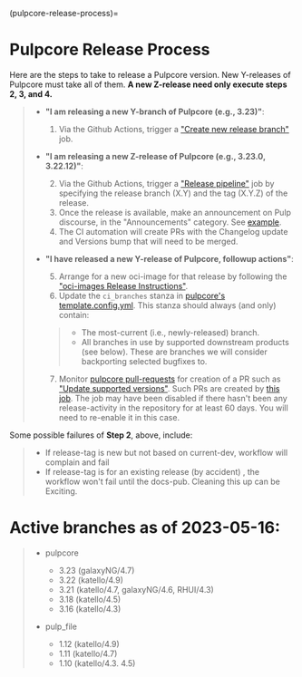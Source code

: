 (pulpcore-release-process)=

# Pulpcore Release Process

Here are the steps to take to release a Pulpcore version. New Y-releases of Pulpcore must take all of them.
**A new Z-release need only execute steps 2, 3, and 4.**

> - **"I am releasing a new Y-branch of Pulpcore (e.g., 3.23)"**:
>
>   1. Via the Github Actions, trigger a ["Create new release branch"](https://github.com/pulp/pulpcore/actions/workflows/create-branch.yml) job.
>
> - **"I am releasing a new Z-release of Pulpcore (e.g., 3.23.0, 3.22.12)"**:
>
>   2. Via the Github Actions, trigger a ["Release pipeline"](https://github.com/pulp/pulpcore/actions/workflows/release.yml) job by specifying the release branch (X.Y) and the tag (X.Y.Z) of the release.
>   3. Once the release is available, make an announcement on Pulp discourse, in the "Announcements" category. See [example](https://discourse.pulpproject.org/t/pulpcore-3-21-0-is-now-available/626).
>   4. The CI automation will create PRs with the Changelog update and Versions bump that will need to be merged.
>
> - **"I have released a new Y-release of Pulpcore, followup actions"**:
>
>   5. Arrange for a new oci-image for that release by following the ["oci-images Release Instructions"](https://github.com/pulp/pulp-oci-images/blob/latest/docs/developer-instructions.md).
>   6. Update the `ci_branches` stanza in [pulpcore's template.config.yml](https://github.com/pulp/pulpcore/blob/main/template_config.yml#L22). This stanza should always (and only) contain:
>
>   > - The most-current (i.e., newly-released) branch.
>   > - All branches in use by supported downstream products (see below). These are branches we will consider backporting selected bugfixes to.
>
>   7. Monitor [pulpcore pull-requests](https://github.com/pulp/pulpcore/pulls) for creation of a PR such as ["Update supported versions"](https://github.com/pulp/pulp-ci/pull/826). Such PRs are created by [this job](https://github.com/pulp/pulp-ci/actions/workflows/supported.yml). The job may have been disabled if there hasn't been any release-activity in the repository for at least 60 days. You will need to re-enable it in this case.

Some possible failures of **Step 2**, above, include:

> - If release-tag is new but not based on current-dev, workflow will complain and fail
> - If release-tag is for an existing release (by accident) , the workflow won't fail until the docs-pub. Cleaning this up can be Exciting.

# Active branches as of 2023-05-16:

> - pulpcore
>
>   - 3.23 (galaxyNG/4.7)
>   - 3.22 (katello/4.9)
>   - 3.21 (katello/4.7, galaxyNG/4.6, RHUI/4.3)
>   - 3.18 (katello/4.5)
>   - 3.16 (katello/4.3)
>
> - pulp_file
>
>   - 1.12 (katello/4.9)
>   - 1.11 (katello/4.7)
>   - 1.10 (katello/4.3. 4.5)
